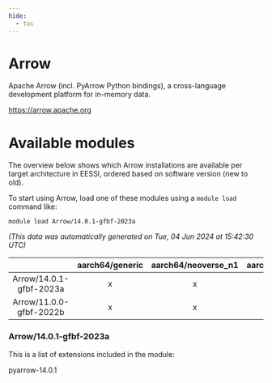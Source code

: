 ```yaml
---
hide:
  - toc
---
```


Arrow
=====


Apache Arrow (incl. PyArrow Python bindings), a cross-language development platform for in-memory data.

https://arrow.apache.org
# Available modules


The overview below shows which Arrow installations are available per target architecture in EESSI, ordered based on software version (new to old).

To start using Arrow, load one of these modules using a `module load` command like:

```shell
module load Arrow/14.0.1-gfbf-2023a
```

*(This data was automatically generated on Tue, 04 Jun 2024 at 15:42:30 UTC)*  

| |aarch64/generic|aarch64/neoverse_n1|aarch64/neoverse_v1|x86_64/generic|x86_64/amd/zen2|x86_64/amd/zen3|x86_64/intel/haswell|x86_64/intel/skylake_avx512|
| :---: | :---: | :---: | :---: | :---: | :---: | :---: | :---: | :---: |
|Arrow/14.0.1-gfbf-2023a|x|x|x|x|x|x|x|x|
|Arrow/11.0.0-gfbf-2022b|x|x|x|x|x|x|x|x|


### Arrow/14.0.1-gfbf-2023a

This is a list of extensions included in the module:

pyarrow-14.0.1